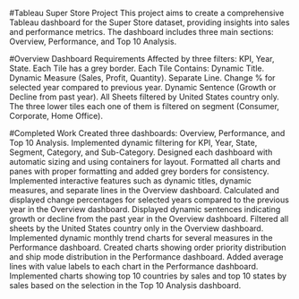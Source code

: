 #Tableau Super Store Project
This project aims to create a comprehensive Tableau dashboard for the Super Store dataset, providing insights into sales and performance metrics. The dashboard includes three main sections: Overview, Performance, and Top 10 Analysis.

#Overview Dashboard Requirements
Affected by three filters: KPI, Year, State.
Each Tile has a grey border.
Each Tile Contains:
Dynamic Title.
Dynamic Measure (Sales, Profit, Quantity).
Separate Line.
Change % for selected year compared to previous year.
Dynamic Sentence (Growth or Decline from past year).
All Sheets filtered by United States country only.
The three lower tiles each one of them is filtered on segment (Consumer, Corporate, Home Office).

#Completed Work
Created three dashboards: Overview, Performance, and Top 10 Analysis.
Implemented dynamic filtering for KPI, Year, State, Segment, Category, and Sub-Category.
Designed each dashboard with automatic sizing and using containers for layout.
Formatted all charts and panes with proper formatting and added grey borders for consistency.
Implemented interactive features such as dynamic titles, dynamic measures, and separate lines in the Overview dashboard.
Calculated and displayed change percentages for selected years compared to the previous year in the Overview dashboard.
Displayed dynamic sentences indicating growth or decline from the past year in the Overview dashboard.
Filtered all sheets by the United States country only in the Overview dashboard.
Implemented dynamic monthly trend charts for several measures in the Performance dashboard.
Created charts showing order priority distribution and ship mode distribution in the Performance dashboard.
Added average lines with value labels to each chart in the Performance dashboard.
Implemented charts showing top 10 countries by sales and top 10 states by sales based on the selection in the Top 10 Analysis dashboard.

